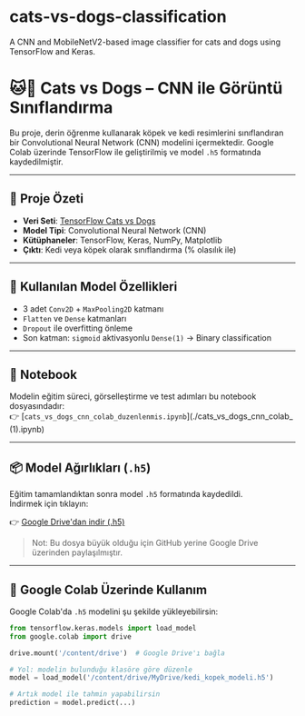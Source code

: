 # cats-vs-dogs-classification
A CNN and MobileNetV2-based image classifier for cats and dogs using TensorFlow and Keras.
# 🐱🐶 Cats vs Dogs – CNN ile Görüntü Sınıflandırma

Bu proje, derin öğrenme kullanarak köpek ve kedi resimlerini sınıflandıran bir Convolutional Neural Network (CNN) modelini içermektedir. Google Colab üzerinde TensorFlow ile geliştirilmiş ve model `.h5` formatında kaydedilmiştir.

---

## 📌 Proje Özeti

- **Veri Seti**: [TensorFlow Cats vs Dogs](https://www.tensorflow.org/datasets/catalog/cats_vs_dogs)
- **Model Tipi**: Convolutional Neural Network (CNN)
- **Kütüphaneler**: TensorFlow, Keras, NumPy, Matplotlib
- **Çıktı**: Kedi veya köpek olarak sınıflandırma (% olasılık ile)

---

## 🧠 Kullanılan Model Özellikleri

- 3 adet `Conv2D` + `MaxPooling2D` katmanı
- `Flatten` ve `Dense` katmanları
- `Dropout` ile overfitting önleme
- Son katman: `sigmoid` aktivasyonlu `Dense(1)` → Binary classification

---

## 📓 Notebook

Modelin eğitim süreci, görselleştirme ve test adımları bu notebook dosyasındadır:  
👉 [`cats_vs_dogs_cnn_colab_duzenlenmis.ipynb`](./cats_vs_dogs_cnn_colab_ (1).ipynb)

---

## 📦 Model Ağırlıkları (`.h5`)

Eğitim tamamlandıktan sonra model `.h5` formatında kaydedildi.  
İndirmek için tıklayın:

👉 [Google Drive'dan indir (.h5)](https://drive.google.com/file/d/10cjOSZLZxKthbBQ6cZFkSGRvsCzOAiqz/view?usp=drive_link)

> Not: Bu dosya büyük olduğu için GitHub yerine Google Drive üzerinden paylaşılmıştır.

---

## 🚀 Google Colab Üzerinde Kullanım

Google Colab'da `.h5` modelini şu şekilde yükleyebilirsin:

```python
from tensorflow.keras.models import load_model
from google.colab import drive

drive.mount('/content/drive')  # Google Drive'ı bağla

# Yol: modelin bulunduğu klasöre göre düzenle
model = load_model('/content/drive/MyDrive/kedi_kopek_modeli.h5')

# Artık model ile tahmin yapabilirsin
prediction = model.predict(...)

